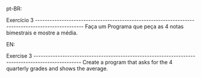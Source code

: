 pt-BR:

Exercício 3 --------------------------------------------------------------------------------------------------
Faça um Programa que peça as 4 notas bimestrais e mostre a média.

EN:

Exercise 3 --------------------------------------------------------------------------------------------------
Create a program that asks for the 4 quarterly grades and shows the average.
